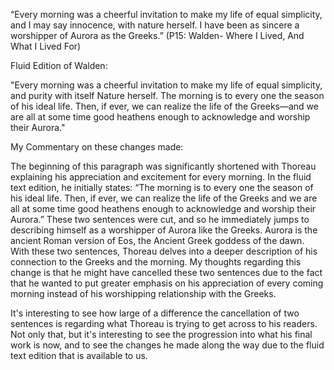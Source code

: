 “Every morning was a cheerful invitation to make my life of equal simplicity, and I may say innocence, with nature herself. I have been as sincere a worshipper of Aurora as the Greeks.” (P15: Walden- Where I Lived, And What I Lived For)

Fluid Edition of Walden:

"Every morning was a cheerful invitation to make my life of equal simplicity, and purity with itself Nature herself. The morning is to every one the season of his ideal life. Then, if ever, we can realize the life of the Greeks—and we are all at some time good heathens enough to acknowledge and worship their Aurora."

My Commentary on these changes made:

The beginning of this paragraph was significantly shortened with Thoreau explaining his appreciation and excitement for every morning. In the fluid text edition, he initially states: “The morning is to every one the season of his ideal life. Then, if ever, we can realize the life of the Greeks and we are all at some time good heathens enough to acknowledge and worship their Aurora.” These two sentences were cut, and so he immediately jumps to describing himself as a worshipper of Aurora like the Greeks. Aurora is the ancient Roman version of Eos, the Ancient Greek goddess of the dawn. With these two sentences, Thoreau delves into a deeper description of his connection to the Greeks and the morning. My thoughts regarding this change is that he might have cancelled these two sentences due to the fact that he wanted to put greater emphasis on his appreciation of every coming morning instead of his worshipping relationship with the Greeks.

It's interesting to see how large of a difference the cancellation of two sentences is regarding what Thoreau is trying to get across to his readers. Not only that, but it's interesting to see the progression into what his final work is now, and to see the changes he made along the way due to the fluid text edition that is available to us.